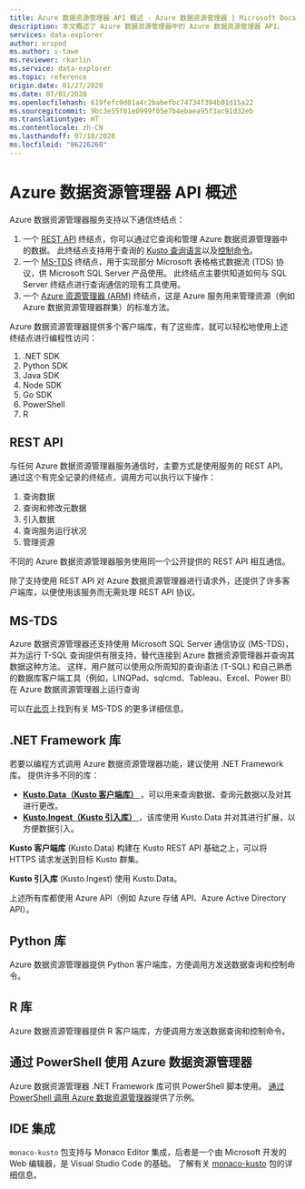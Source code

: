 ```yaml
---
title: Azure 数据资源管理器 API 概述 - Azure 数据资源管理器 | Microsoft Docs
description: 本文概述了 Azure 数据资源管理器中的 Azure 数据资源管理器 API。
services: data-explorer
author: orspod
ms.author: v-tawe
ms.reviewer: rkarlin
ms.service: data-explorer
ms.topic: reference
origin.date: 01/27/2020
ms.date: 07/01/2020
ms.openlocfilehash: 619fefc9d01a4c2babefbc74734f394b01d15a22
ms.sourcegitcommit: 9bc3e55f01e0999f05e7b4ebaea95f3ac91d32eb
ms.translationtype: HT
ms.contentlocale: zh-CN
ms.lasthandoff: 07/10/2020
ms.locfileid: "86226260"
---
```

# <a name="azure-data-explorer-api-overview"></a>Azure 数据资源管理器 API 概述

Azure 数据资源管理器服务支持以下通信终结点：

1. 一个 [REST API](#rest-api) 终结点，你可以通过它查询和管理 Azure 数据资源管理器中的数据。
   此终结点支持用于查询的 [Kusto 查询语言](../query/index.md)以及[控制命令](../management/index.md)。
2. 一个 [MS-TDS](#ms-tds) 终结点，用于实现部分 Microsoft 表格格式数据流 (TDS) 协议，供 Microsoft SQL Server 产品使用。
   此终结点主要供知道如何与 SQL Server 终结点进行查询通信的现有工具使用。
3. 一个 [Azure 资源管理器 (ARM)](https://docs.azure.cn/role-based-access-control/resource-provider-operations#microsoftkusto) 终结点，这是 Azure 服务用来管理资源（例如 Azure 数据资源管理器群集）的标准方法。

Azure 数据资源管理器提供多个客户端库，有了这些库，就可以轻松地使用上述终结点进行编程性访问：

1. .NET SDK
2. Python SDK
3. Java SDK
4. Node SDK
5. Go SDK
6. PowerShell
7. R

## <a name="rest-api"></a>REST API

与任何 Azure 数据资源管理器服务通信时，主要方式是使用服务的 REST API。 通过这个有完全记录的终结点，调用方可以执行以下操作：

1. 查询数据
2. 查询和修改元数据
3. 引入数据
4. 查询服务运行状况
5. 管理资源

不同的 Azure 数据资源管理器服务使用同一个公开提供的 REST API 相互通信。

除了支持使用 REST API 对 Azure 数据资源管理器进行请求外，还提供了许多客户端库，以便使用该服务而无需处理 REST API 协议。

## <a name="ms-tds"></a>MS-TDS

Azure 数据资源管理器还支持使用 Microsoft SQL Server 通信协议 (MS-TDS)，并为运行 T-SQL 查询提供有限支持，替代连接到 Azure 数据资源管理器并查询其数据这种方法。 这样，用户就可以使用众所周知的查询语法 (T-SQL) 和自己熟悉的数据库客户端工具（例如，LINQPad、sqlcmd、Tableau、Excel、Power BI）在 Azure 数据资源管理器上运行查询

可以在[此页](tds/index.md)上找到有关 MS-TDS 的更多详细信息。

## <a name="net-framework-libraries"></a>.NET Framework 库

若要以编程方式调用 Azure 数据资源管理器功能，建议使用 .NET Framework 库。
提供许多不同的库：

- [**Kusto.Data（Kusto 客户端库）** ](./netfx/about-kusto-data.md)，可以用来查询数据、查询元数据以及对其进行更改。
- [**Kusto.Ingest（Kusto 引入库）** ](netfx/about-kusto-ingest.md)，该库使用 Kusto.Data 并对其进行扩展，以方便数据引入。


**Kusto 客户端库** (Kusto.Data) 构建在 Kusto REST API 基础之上，可以将 HTTPS 请求发送到目标 Kusto 群集。 

**Kusto 引入库** (Kusto.Ingest) 使用 Kusto.Data。



上述所有库都使用 Azure API（例如 Azure 存储 API、Azure Active Directory API）。

## <a name="python-libraries"></a>Python 库

Azure 数据资源管理器提供 Python 客户端库，方便调用方发送数据查询和控制命令。

## <a name="r-library"></a>R 库

Azure 数据资源管理器提供 R 客户端库，方便调用方发送数据查询和控制命令。



## <a name="using-azure-data-explorer-from-powershell"></a>通过 PowerShell 使用 Azure 数据资源管理器

Azure 数据资源管理器 .NET Framework 库可供 PowerShell 脚本使用。
[通过 PowerShell 调用 Azure 数据资源管理器](powershell/powershell.md)提供了示例。

## <a name="ide-integration"></a>IDE 集成

`monaco-kusto` 包支持与 Monaco Editor 集成，后者是一个由 Microsoft 开发的 Web 编辑器，是 Visual Studio Code 的基础。
了解有关 [monaco-kusto](monaco/monaco-kusto.md) 包的详细信息。